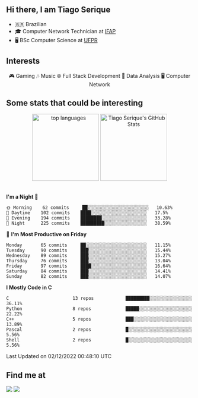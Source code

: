 
<h2> Hi there, I am Tiago Serique</h2>

<div>
	<ul>
		<li>🇧🇷 Brazilian</li>
		<li>🎓 Computer Network Technician at <a href="https://www.ifap.edu.br/">IFAP</a></li>
		<li>🖥️ BSc Computer Science at <a href="https://www.ufpr.br/portalufpr/">UFPR</a></li>
	</ul>
</div>


<h2>Interests</h2>

<div align="center">
	🎮 Gaming 🎶 Music 🌐 Full Stack Development 🎲 Data Analysis 🖥️ Computer Network
</div>


<h2>Some stats that could be interesting</h2>

<div align="center">
	<img height="180em" src="https://github-readme-stats.vercel.app/api/top-langs/?layout=compact&theme=tokyonight&username=tiagoserique&langs_count=10&hide=makefile&exclude_repo=vim-mods" alt="top languages">
	<img height="180em" src="https://github-readme-stats.vercel.app/api?username=tiagoserique&count_private=true&show_icons=true&theme=tokyonight&include_all_commits=true" alt="Tiago Serique's GitHub Stats">
</div> 

<br>

<!--START_SECTION:waka-->
**I'm a Night 🦉** 

```text
🌞 Morning    62 commits     ██░░░░░░░░░░░░░░░░░░░░░░░   10.63% 
🌆 Daytime    102 commits    ████░░░░░░░░░░░░░░░░░░░░░   17.5% 
🌃 Evening    194 commits    ████████░░░░░░░░░░░░░░░░░   33.28% 
🌙 Night      225 commits    █████████░░░░░░░░░░░░░░░░   38.59%

```
📅 **I'm Most Productive on Friday** 

```text
Monday       65 commits     ██░░░░░░░░░░░░░░░░░░░░░░░   11.15% 
Tuesday      90 commits     ███░░░░░░░░░░░░░░░░░░░░░░   15.44% 
Wednesday    89 commits     ███░░░░░░░░░░░░░░░░░░░░░░   15.27% 
Thursday     76 commits     ███░░░░░░░░░░░░░░░░░░░░░░   13.04% 
Friday       97 commits     ████░░░░░░░░░░░░░░░░░░░░░   16.64% 
Saturday     84 commits     ███░░░░░░░░░░░░░░░░░░░░░░   14.41% 
Sunday       82 commits     ███░░░░░░░░░░░░░░░░░░░░░░   14.07%

```


**I Mostly Code in C** 

```text
C                        13 repos            █████████░░░░░░░░░░░░░░░░   36.11% 
Python                   8 repos             █████░░░░░░░░░░░░░░░░░░░░   22.22% 
C++                      5 repos             ███░░░░░░░░░░░░░░░░░░░░░░   13.89% 
Pascal                   2 repos             █░░░░░░░░░░░░░░░░░░░░░░░░   5.56% 
Shell                    2 repos             █░░░░░░░░░░░░░░░░░░░░░░░░   5.56%

```



 Last Updated on 02/12/2022 00:48:10 UTC
<!--END_SECTION:waka-->



<h2>Find me at</h2>

<div>
	<a href="https://www.linkedin.com/in/tiago-serique"><img src="https://img.shields.io/badge/LinkedIn-0077B5?style=for-the-badge&logo=linkedin&logoColor=white"></a>
	<a href="https://www.instagram.com/tecseit/"><img src="https://img.shields.io/badge/Instagram-E4405F?style=for-the-badge&logo=instagram&logoColor=white"></a>
</div>
